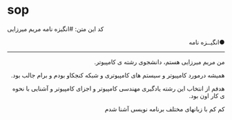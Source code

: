 # sop

کد این متن: 
#انگیزه نامه مریم میرزایی

<p dir="rtl" align="right"> ●انگیــزه نامه </p>
<hr/>
<p dir="rtl" align="right">من مریم میرزایی هستم، دانشجوی رشته ی کامپیوتر.</p>
<p dir="rtl" align="right">همیشه درمورد کامپیوتر و سیستم های کامپیوتری و شبکه کنجکاو بودم و برام جالب بود.</p>
<p dir="rtl" align="right">هدفم از انتخاب این رشته یادگیری مهندسی کامپیوتر و اجزای کامپیوتر و آشنایی با نحوه ی کار اون بود.</p>
<p dir="rtl" align="right">کم کم با زبانهای مختلف برنامه نویسی آشنا شدم</p>
